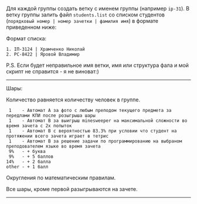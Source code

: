 Для каждой группы создать ветку с именем группы (например `ip-31`).
В ветку группы залить файл `students.list` со списком студентов (`порядковый номер | номер зачетки | фамилия имя`) в формате приведенном ниже:

Формат списка:
```
1. ІП-3124 | Храмченко Николай
2. РС-8422 | Яровой Владимир
```

P.S. Если будет неправильное имя ветки, имя или структура фала и мой скрипт не справится - я не виноват:)
_______________________________________________________
Шары:

Количество равняется количеству человек в группе. 

```
 1    - Автомат A за фото с любым преподом текущего предмета за передлами КПИ после розыгрыша шары
 1    - Автомат B за выигрыш minesweeper на максимальной сложности во время зачета с 2х попыток
 1    - Автомат B с вероятностью 83.3% при условии что студент на протяжении всего зачета играет в тетрис
 1    - Автомат В за решение задачи по программированию на выбраном преподователем языке во время зачета
 9%   - + буква
 9%   - + 5 баллов
14%   - + 2 балла
other - + 1 балл
```

Округления по математическим правилам.

Все шары, кроме первой разыгрываются на зачете.
_______________________________________________________
